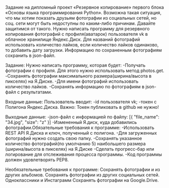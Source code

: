 Задание на дипломный проект «Резервное копирование» первого блока «Основы языка программирования Python». Возможна такая ситуация, что мы хотим показать друзьям фотографии из социальных сетей, но соц. сети могут быть недоступны по каким-либо причинам. Давайте защитимся от такого. Нужно написать программу для резервного копирования фотографий с профиля(аватарок) пользователя vk в облачное хранилище Яндекс.Диск. Для названий фотографий использовать количество лайков, если количество лайков одинаково, то добавить дату загрузки. Информацию по сохраненным фотографиям сохранить в json-файл.

Задание: Нужно написать программу, которая будет: -Получать фотографии с профиля. Для этого нужно использовать метод photos.get. -Сохранять фотографии максимального размера(ширина/высота в пикселях) на Я.Диске. -Для имени фотографий использовать количество лайков. -Сохранять информацию по фотографиям в json-файл с результатами.

Входные данные: Пользователь вводит: -id пользователя vk; -токен с Полигона Яндекс.Диска. Важно: Токен публиковать в github не нужно!

Выходные данные: -json-файл с информацией по файлу: [{ "file_name": "34.jpg", "size": "z" }] -Измененный Я.диск, куда добавились фотографии.​​Обязательные требования к программе: -Использовать REST API Я.Диска и ключ, полученный с полигона. -Для загруженных фотографий нужно создать свою папку. -Сохранять указанное количество фотографий(по умолчанию 5) наибольшего размера (ширина/высота в пикселях) на Я.Диске -Сделать прогресс-бар или логирование для отслеживания процесса программы. -Код программы должен удовлетворять PEP8.​

Необязательные требования к программе: Сохранять фотографии и из других альбомов. Сохранять фотографии из других социальных сетей. Одноклассники и Инстаграмм Сохранять фотографии на Google.Drive.
